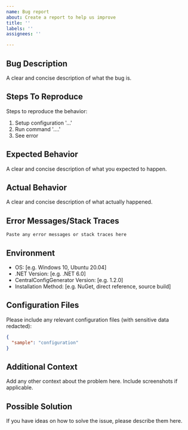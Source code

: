 ```yaml
---
name: Bug report
about: Create a report to help us improve
title: ''
labels: ''
assignees: ''

---
```


## Bug Description
A clear and concise description of what the bug is.

## Steps To Reproduce
Steps to reproduce the behavior:
1. Setup configuration '...'
2. Run command '....'
3. See error

## Expected Behavior
A clear and concise description of what you expected to happen.

## Actual Behavior
A clear and concise description of what actually happened.

## Error Messages/Stack Traces
```
Paste any error messages or stack traces here
```

## Environment
 - OS: [e.g. Windows 10, Ubuntu 20.04]
 - .NET Version: [e.g. .NET 6.0]
 - CentralConfigGenerator Version: [e.g. 1.2.0]
 - Installation Method: [e.g. NuGet, direct reference, source build]

## Configuration Files
Please include any relevant configuration files (with sensitive data redacted):

```json
{
  "sample": "configuration"
}
```

## Additional Context
Add any other context about the problem here. Include screenshots if applicable.

## Possible Solution
If you have ideas on how to solve the issue, please describe them here.
